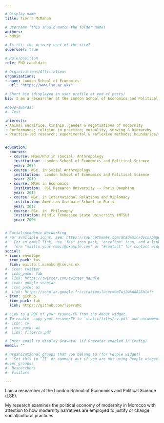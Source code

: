 ```yaml
---

# Display name
title: Tierra McMahon

# Username (this should match the folder name)
authors:
- admin

# Is this the primary user of the site?
superuser: true

# Role/position
role: PhD candidate

# Organizations/Affiliations
organizations:
- name: London School of Economics
  url: "https://www.lse.ac.uk/"

# Short bio (displayed in user profile at end of posts)
bio: I am a researcher at the London School of Economics and Political Science (LSE). My research examines the political economy of modernity in Morocco with attention to how modernity narratives are employed to justify or change social/cultural practices. 

#news-awards: 
#- Test

interests:
- Animal sacrifice, kinship, gender & negotiations of modernity
- Performance; religion in practice; mutuality, serving & hierarchy
- Practice-led research; experimental & reflexive methods; boundaries/relations between `ethnographic' fieldwork & theory; the quantitative-qualitative research methods divide construct


education:
  courses:
  - course: MRes/PhD in (Social) Anthropology
    institution:  London School of Economics and Political Science
    year: 2024  
  - course: MSc. in Social Anthropology
    institution:  London School of Economics and Political Science 
    year: 2019  
  - course: MRes in Economics
    institution:  PSL Research University -- Paris Dauphine
    year: 2014  
  - course: MSc. in International Relations and Diplomacy
    institution: American Graduate School in Paris
    year: 2012
  - course: BSc. in  Philosophy
    institution: Middle Tennessee State University (MTSU)
    year: 2003


# Social/Academic Networking
# For available icons, see: https://sourcethemes.com/academic/docs/page-builder/#icons
#   For an email link, use "fas" icon pack, "envelope" icon, and a link in the
#   form "mailto:your-email@example.com" or "#contact" for contact widget.
social:
- icon: envelope
  icon_pack: fas
  link: mailto:t.mcmahon@lse.ac.uk
#- icon: twitter
#  icon_pack: fab
#  link: https://twitter.com/twitter_handle
#- icon: google-scholar
#  icon_pack: ai
#  link: https://scholar.google.fr/citations?user=0oTwj2wAAAAJ&hl=fr
- icon: github
  icon_pack: fab
  link: https://github.com/TierraMc

# Link to a PDF of your resume/CV from the About widget.
# To enable, copy your resume/CV to `static/files/cv.pdf` and uncomment the lines below.
#- icon: cv
#  icon_pack: ai
#  link: files/cv.pdf

# Enter email to display Gravatar (if Gravatar enabled in Config)
email: ""

# Organizational groups that you belong to (for People widget)
#   Set this to `[]` or comment out if you are not using People widget.
#user_groups:
#- Researchers
#- Visitors

---
```

I am a researcher at the London School of Economics and Political Science (LSE). 

My research examines the political economy of modernity in Morocco with attention to how modernity narratives are employed to justify or change social/cultural practices. 